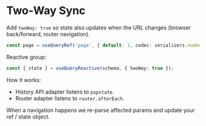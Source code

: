 # Two‑Way Sync

Add `twoWay: true` so state also updates when the URL changes (browser back/forward, router navigation).

```ts
const page = useQueryRef('page', { default: 1, codec: serializers.number, twoWay: true });
```

Reactive group:

```ts
const { state } = useQueryReactive(schema, { twoWay: true });
```

How it works:

- History API adapter listens to `popstate`.
- Router adapter listens to `router.afterEach`.

When a navigation happens we re-parse affected params and update your ref / state object.
